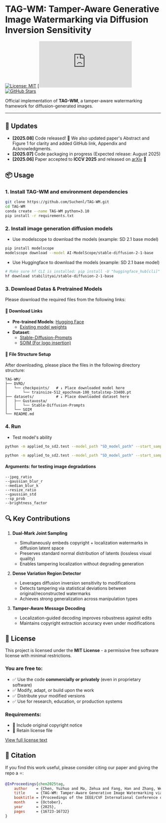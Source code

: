 # TAG-WM: Tamper-Aware Generative Image Watermarking via Diffusion Inversion Sensitivity

[![License: MIT](https://img.shields.io/badge/License-MIT-yellow.svg)](LICENSE)
[![Paper](https://openaccess.thecvf.com/content/ICCV2025/html/Chen_TAG-WM_Tamper-Aware_Generative_Image_Watermarking_via_Diffusion_Inversion_Sensitivity_ICCV_2025_paper.html)
[![GitHub Stars](https://img.shields.io/github/stars/Suchenl/TAG-WM?style=social)](https://github.com/Suchenl/TAG-WM)

Official implementation of **TAG-WM**, a tamper-aware watermarking framework for diffusion-generated images.  

---

## 🚀 Updates
- **[2025.08]** Code released! 🎉 We also updated paper's Abstract and Figure 1 for clarity and added GitHub link, Appendix and Acknowledgments.
- **[2025.07]** Code packaging in progress (Expected release: August 2025)
- **[2025.06]** Paper accepted to **ICCV 2025** and released on [arXiv](https://arxiv.org/pdf/2506.23484) 🎉

## 📦 Usage
### 1. Install TAG-WM and environment dependencies
```bash
git clone https://github.com/Suchenl/TAG-WM.git
cd TAG-WM
conda create --name TAG-WM python=3.10
pip install -r requirements.txt
```
### 2. Install image generation diffusion models
- Use modelscope to download the models (example: SD 2.1 base model)
```bash
pip install modelscope
modelscope download --model AI-ModelScope/stable-diffusion-2-1-base
```

- Use Huggingface to download the models (example: SD 2.1 base model)
```bash
# Make sure hf CLI is installed: pip install -U "huggingface_hub[cli]"
hf download stabilityai/stable-diffusion-2-1-base
```

### 3. Download Datas & Pretrained Models

Please download the required files from the following links:

#### 🔗 Download Links 

- **Pre-trained Models**: [Hugging Face](https://huggingface.co/Suchenl/TAG-WM/tree/main)
  - [Existing model weights](https://huggingface.co/Suchenl/TAG-WM/blob/main/DVRD/checkpoints/trainsize-512_epochnum-100_totalstep-33400.pt)
- **Dataset**:
  - [Stable-Diffusion-Prompts](https://huggingface.co/datasets/Gustavosta/Stable-Diffusion-Prompts)
  - [SOIM (For logo insertion)](https://drive.google.com/file/d/1enOkjrVBJRUJesLERZ3obYe7hlZpLWSb/view)

#### 📁 File Structure Setup 

After downloading, please place the files in the following directory structure:

```
TAG-WM/
├── DVRD/
│   └── checkpoints/   # ↓ Place downloaded model here
│       └── trainsize-512_epochnum-100_totalstep-33400.pt  
├── datasets/          # ↓ Place downloaded dataset here
│   ├── Gustavosta/                 
│   │   └── Stable-Diffusion-Prompts
│   └── SOIM
└── README.md
```

### 4. Run 
- Test model's ability
```bash
python -m applied_to_sd2.test --model_path "SD_model_path" --start_sample_idx 0 --num 1000 --random_crop_ratio 0.3 --return_tamper_loc True --calc_wm_use_tamper_loc True

python -m applied_to_sd2.test --model_path "SD_model_path" --start_sample_idx 0 --num 1000 --logo_putting_num 2 --logo_ratio 0.5 --return_tamper_loc True --calc_wm_use_tamper_loc True
```

#### Arguments: for testing image degradations
    --jpeg_ratio
    --gaussian_blur_r
    --median_blur_k
    --resize_ratio
    --gaussian_std
    --sp_prob
    --brightness_factor

## 🔍 Key Contributions
1. **Dual-Mark Joint Sampling**  
   - Simultaneously embeds copyright + localization watermarks in diffusion latent space  
   - Preserves standard normal distribution of latents (lossless visual quality)  
   - Enables tampering localization without degrading generation  

2. **Dense Variation Region Detector**  
   - Leverages diffusion inversion sensitivity to modifications  
   - Detects tampering via statistical deviations between original/reconstructed watermarks  
   - Achieves strong generalization across manipulation types  

3. **Tamper-Aware Message Decoding**  
   - Localization-guided decoding improves robustness against edits  
   - Maintains copyright extraction accuracy even under modifications  

## 📜 License
This project is licensed under the **MIT License** - a permissive free software license with minimal restrictions.  

### You are free to:
- ✅ Use the code **commercially or privately** (even in proprietary software)  
- ✅ Modify, adapt, or build upon the work  
- ✅ Distribute your modified versions  
- ✅ Use for research, education, or production systems  

### Requirements:
- 📝 Include original copyright notice  
- 📜 Retain license file  

[View full license text](LICENSE)

## 📄 Citation
If you find this work useful, please consider citing our paper and giving the repo a ⭐:
```bibtex
@InProceedings{chen2025tag,
    author    = {Chen, Yuzhuo and Ma, Zehua and Fang, Han and Zhang, Weiming and Yu, Nenghai},
    title     = {TAG-WM: Tamper-Aware Generative Image Watermarking via Diffusion Inversion Sensitivity},
    booktitle = {Proceedings of the IEEE/CVF International Conference on Computer Vision (ICCV)},
    month     = {October},
    year      = {2025},
    pages     = {16723-16732}
}
